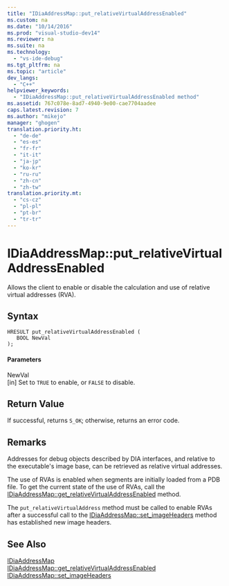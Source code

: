 ```yaml
---
title: "IDiaAddressMap::put_relativeVirtualAddressEnabled"
ms.custom: na
ms.date: "10/14/2016"
ms.prod: "visual-studio-dev14"
ms.reviewer: na
ms.suite: na
ms.technology: 
  - "vs-ide-debug"
ms.tgt_pltfrm: na
ms.topic: "article"
dev_langs: 
  - "C++"
helpviewer_keywords: 
  - "IDiaAddressMap::put_relativeVirtualAddressEnabled method"
ms.assetid: 767c078e-8ad7-4940-9e00-cae7704aadee
caps.latest.revision: 7
ms.author: "mikejo"
manager: "ghogen"
translation.priority.ht: 
  - "de-de"
  - "es-es"
  - "fr-fr"
  - "it-it"
  - "ja-jp"
  - "ko-kr"
  - "ru-ru"
  - "zh-cn"
  - "zh-tw"
translation.priority.mt: 
  - "cs-cz"
  - "pl-pl"
  - "pt-br"
  - "tr-tr"
---
```

# IDiaAddressMap::put_relativeVirtualAddressEnabled
Allows the client to enable or disable the calculation and use of relative virtual addresses (RVA).  
  
## Syntax  
  
```cpp#  
HRESULT put_relativeVirtualAddressEnabled (   
   BOOL NewVal  
);  
```  
  
#### Parameters  
 NewVal  
 [in] Set to `TRUE` to enable, or `FALSE` to disable.  
  
## Return Value  
 If successful, returns `S_OK`; otherwise, returns an error code.  
  
## Remarks  
 Addresses for debug objects described by DIA interfaces, and relative to the executable's image base, can be retrieved as relative virtual addresses.  
  
 The use of RVAs is enabled when segments are initially loaded from a PDB file. To get the current state of the use of RVAs, call the [IDiaAddressMap::get_relativeVirtualAddressEnabled](../debugger/idiaaddressmap--get_relativevirtualaddressenabled.md) method.  
  
 The `put_relativeVirtualAddress` method must be called to enable RVAs after a successful call to the [IDiaAddressMap::set_imageHeaders](../debugger/idiaaddressmap--set_imageheaders.md) method has established new image headers.  
  
## See Also  
 [IDiaAddressMap](../debugger/idiaaddressmap.md)   
 [IDiaAddressMap::get_relativeVirtualAddressEnabled](../debugger/idiaaddressmap--get_relativevirtualaddressenabled.md)   
 [IDiaAddressMap::set_imageHeaders](../debugger/idiaaddressmap--set_imageheaders.md)